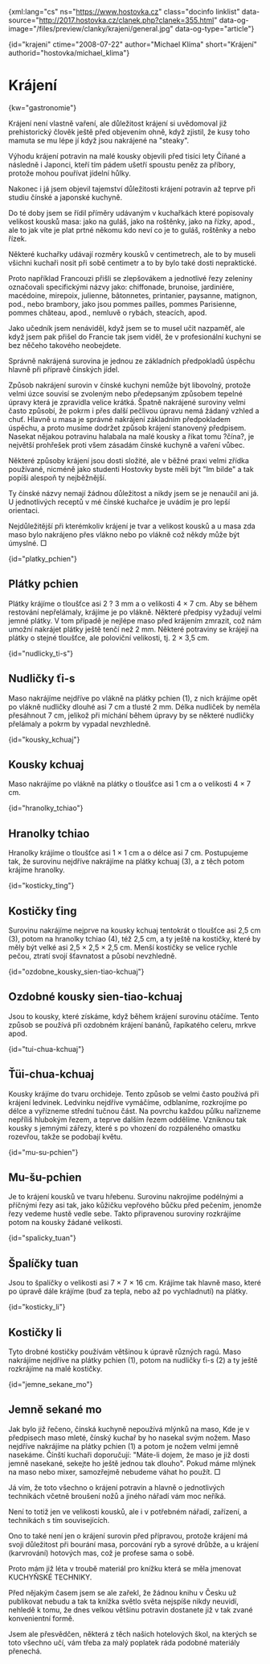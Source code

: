 
{xml:lang="cs" ns="https://www.hostovka.cz" class="docinfo linklist" data-source="http://2017.hostovka.cz/clanek.php?clanek=355.html" data-og-image="/files/preview/clanky/krajeni/general.jpg" data-og-type="article"}

{id="krajeni" ctime="2008-07-22" author="Michael Klíma" short="Krájení" authorid="hostovka/michael_klima"}

# Krájení

<!-- generated attribute kw by user_udpatekw.sh on 2019-03-11, do not edit -->

{kw="gastronomie"}

Krájení není vlastně vaření, ale důležitost krájení si uvědomoval již prehistorický člověk ještě před objevením ohně, když zjistil, že kusy toho mamuta se mu lépe jí když jsou nakrájené na "steaky".

Výhodu krájení potravin na malé kousky objevili před tisíci lety Číňané a následně i Japonci, kteří tím pádem ušetří spoustu peněz za příbory, protože mohou pouřívat jídelní hůlky.

Nakonec i já jsem objevil tajemství důležitosti krájení potravin až teprve při studiu čínské a japonské kuchyně.

Do té doby jsem se řídil příměry udávaným v kuchařkách které popisovaly velikost kousků masa: jako na guláš, jako na roštěnky, jako na řízky, apod., ale to jak víte je plat prtné někomu kdo neví co je to guláš, roštěnky a nebo řízek.

Některé kuchařky udávají rozměry kousků v centimetrech, ale to by museli všichni kuchaři nosit při sobě centimetr a to by bylo také dosti nepraktické.

Proto například Francouzi přišli se zlepšovákem a jednotlivé řezy zeleniny označovali specifickými názvy jako: chiffonade, brunoise, jardiniére, macédoine, mirepoix, julienne, bâtonnetes, printanier, paysanne, matignon, pod., nebo brambory, jako jsou pommes pailles, pommes Parisienne, pommes château, apod., nemluvě o rybách, steacích, apod.

Jako učedník jsem nenáviděl, když jsem se to musel učit nazpaměť, ale když jsem pak přišel do Francie tak jsem viděl, že v profesionální kuchyni se bez něčeho takového neobejdete.

Správně nakrájená surovina je jednou ze základních předpokladů úspěchu hlavně při přípravě čínských jídel.

Způsob nakrájení surovin v čínské kuchyni nemůže být libovolný, protože velmi úzce souvisí se zvoleným nebo předepsaným způsobem tepelné úpravy která je zpravidla velice krátká. Špatně nakrájené suroviny velmi často způsobí, že pokrm i přes další pečlivou úpravu nemá žádaný vzhled a chuť. Hlavně u masa je správné nakrájení základním předpokladem úspěchu, a proto musíme dodržet způsob krájení stanovený předpisem. Nasekat nějakou potravinu halabala na malé kousky a říkat tomu ?čína?, je největší prohřešek proti všem zásadám čínské kuchyně a vaření vůbec.

Některé způsoby krájení jsou dosti složité, ale v běžné praxi velmi zřídka používané, nicméně jako studenti Hostovky byste měli být "Im bilde" a tak popíši alespoň ty nejběžnější.

Ty čínské názvy nemají žádnou důležitost a nikdy jsem se je nenaučil ani já. U jednotlivých receptů v mé čínské kuchařce je uvádím je pro lepší orientaci.

Nejdůležitější při kterémkoliv krájení je tvar a velikost kousků a u masa zda maso bylo nakrájeno přes vlákno nebo po vlákně což někdy může být úmyslné. □

{id="platky_pchien"}

## Plátky pchien

Plátky krájíme o tloušťce asi 2 ? 3 mm a o velikosti 4 × 7 cm. Aby se během restování nepřelámaly, krájíme je po vlákně. Některé předpisy vyžadují velmi jemné plátky. V tom případě je nejlépe maso před krájením zmrazit, což nám umožní nakrájet plátky ještě tenčí než 2 mm. Některé potraviny se krájejí na plátky o stejné tloušťce, ale poloviční velikosti, tj. 2 × 3,5 cm.

{id="nudlicky_ti-s"}

## Nudličky ťi-s

Maso nakrájíme nejdříve po vlákně na plátky pchien (1), z nich krájíme opět po vlákně nudličky dlouhé asi 7 cm a tlusté 2 mm. Délka nudliček by neměla přesáhnout 7 cm, jelikož při míchání během úpravy by se některé nudličky přelámaly a pokrm by vypadal nevzhledně.

{id="kousky_kchuaj"}

## Kousky kchuaj

Maso nakrájíme po vlákně na plátky o tloušťce asi 1 cm a o velikosti 4 × 7 cm.

{id="hranolky_tchiao"}

## Hranolky tchiao

Hranolky krájíme o tloušťce asi 1 × 1 cm a o délce asi 7 cm. Postupujeme tak, že surovinu nejdříve nakrájíme na plátky kchuaj (3), a z těch potom krájíme hranolky.

{id="kosticky_ting"}

## Kostičky ťing

Surovinu nakrájíme nejprve na kousky kchuaj tentokrát o tloušťce asi 2,5 cm (3), potom na hranolky tchiao (4), též 2,5 cm, a ty ještě na kostičky, které by měly být velké asi 2,5 × 2,5 × 2,5 cm. Menší kostičky se velice rychle pečou, ztratí svojí šťavnatost a působí nevzhledně.

{id="ozdobne\_kousky\_sien-tiao-kchuaj"}

## Ozdobné kousky sien-tiao-kchuaj

Jsou to kousky, které získáme, když během krájení surovinu otáčíme. Tento způsob se používá při ozdobném krájení banánů, řapíkatého celeru, mrkve apod.

{id="tui-chua-kchuaj"}

## Ťüi-chua-kchuaj

Kousky krájíme do tvaru orchideje. Tento způsob se velmi často používá při krájení ledvinek. Ledvinku nejdříve vymáčíme, odblaníme, rozkrojíme po délce a vyřízneme střední tučnou část. Na povrchu každou půlku nařízneme nepříliš hlubokým řezem, a teprve dalším řezem oddělíme. Vzniknou tak kousky s jemnými zářezy, které s po vhození do rozpáleného omastku rozevřou, takže se podobají květu.

{id="mu-su-pchien"}

## Mu-šu-pchien

Je to krájení kousků ve tvaru hřebenu. Surovinu nakrojíme podélnými a příčnými řezy asi tak, jako kůžičku vepřového bůčku před pečením, jenomže řezy vedeme hustě vedle sebe. Takto připravenou suroviny rozkrájíme potom na kousky žádané velikosti.

{id="spalicky_tuan"}

## Špalíčky tuan

Jsou to špalíčky o velikosti asi 7 × 7 × 16 cm. Krájíme tak hlavně maso, které po úpravě dále krájíme (buď za tepla, nebo až po vychladnutí) na plátky.

{id="kosticky_li"}

## Kostičky li

Tyto drobné kostičky používám většinou k úpravě různých ragú. Maso nakrájíme nejdříve na plátky pchien (1), potom na nudličky ťi-s (2) a ty ještě rozkrájíme na malé kostičky.

{id="jemne\_sekane\_mo"}

## Jemně sekané mo

Jak bylo již řečeno, čínská kuchyně nepoužívá mlýnků na maso, Kde je v předpisech maso mleté, čínský kuchař by ho nasekal svým nožem. Maso nejdříve nakrájíme na plátky pchien (1) a potom je nožem velmi jemně nasekáme. Čínští kuchaři doporučují: "Máte-li dojem, že maso je již dosti jemně nasekané, sekejte ho ještě jednou tak dlouho". Pokud máme mlýnek na maso nebo mixer, samozřejmě nebudeme váhat ho použít. □ 

Já vím, že toto všechno o krájení potravin a hlavně o jednotlivých technikách včetně broušení nožů a jiného nářadí vám moc neříká.

Není to totiž jen ve velikosti kousků, ale i v potřebném nářadí, zařízení, a technikách s tím souvisejících.

Ono to také není jen o krájení surovin před přípravou, protože krájení má svoji důležitost při bourání masa, porcování ryb a syrové drůbže, a u krájení (karvrování) hotových mas, což je profese sama o sobě. 

Proto mám již léta v troubě materiál pro knížku která se měla jmenovat KUCHYŇSKÉ TECHNIKY. 

Před nějakým časem jsem se ale zařekl, že žádnou knihu v Česku už publikovat nebudu a tak ta knížka světlo světa nejspíše nikdy neuvidí, nehledě k tomu, že dnes velkou většinu potravin dostanete již v tak zvané konvenientní formě.

Jsem ale přesvědčen, některá z těch našich hotelových škol, na kterých se toto všechno učí, vám třeba za malý poplatek ráda podobné materiály přenechá.

